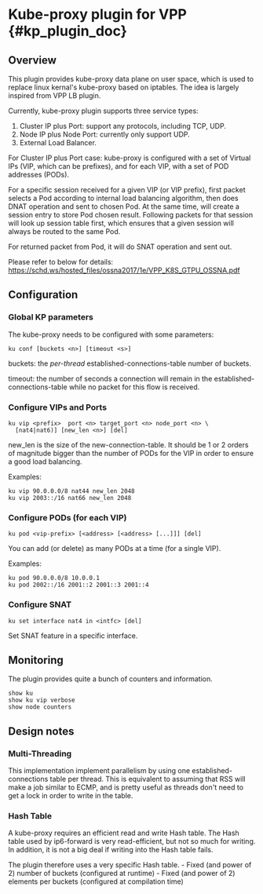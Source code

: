 # Kube-proxy plugin for VPP    {#kp_plugin_doc}

## Overview

This plugin provides kube-proxy data plane on user space,
which is used to replace linux kernal's kube-proxy based on iptables.
The idea is largely inspired from VPP LB plugin.

Currently, kube-proxy plugin supports three service types:
1) Cluster IP plus Port: support any protocols, including TCP, UDP.
2) Node IP plus Node Port: currently only support UDP.
3) External Load Balancer.

For Cluster IP plus Port case:
kube-proxy is configured with a set of Virtual IPs (VIP, which can be
prefixes), and for each VIP, with a set of POD addresses (PODs).

For a specific session received for a given VIP (or VIP prefix), 
first packet selects a Pod according to internal load balancing algorithm, 
then does DNAT operation and sent to chosen Pod.
At the same time, will create a session entry to store Pod chosen result.
Following packets for that session will look up session table first, 
which ensures that a given session will always be routed to the same Pod.

For returned packet from Pod, it will do SNAT operation and sent out.

Please refer to below for details: 
https://schd.ws/hosted_files/ossna2017/1e/VPP_K8S_GTPU_OSSNA.pdf


## Configuration

### Global KP parameters

The kube-proxy needs to be configured with some parameters:

	ku conf [buckets <n>] [timeout <s>]

buckets: the *per-thread* established-connections-table number of buckets.

timeout: the number of seconds a connection will remain in the
         established-connections-table while no packet for this flow
         is received.

### Configure VIPs and Ports

    ku vip <prefix>  port <n> target_port <n> node_port <n> \
      [nat4|nat6)] [new_len <n>] [del]

new_len is the size of the new-connection-table. It should be 1 or 2 orders of
magnitude bigger than the number of PODs for the VIP in order to ensure a good
load balancing.

Examples:

    ku vip 90.0.0.0/8 nat44 new_len 2048
    ku vip 2003::/16 nat66 new_len 2048
    
### Configure PODs (for each VIP)

    ku pod <vip-prefix> [<address> [<address> [...]]] [del]

You can add (or delete) as many PODs at a time (for a single VIP).

Examples:

    ku pod 90.0.0.0/8 10.0.0.1
    ku pod 2002::/16 2001::2 2001::3 2001::4

### Configure SNAT

    ku set interface nat4 in <intfc> [del]

Set SNAT feature in a specific interface.


## Monitoring

The plugin provides quite a bunch of counters and information.

    show ku
    show ku vip verbose
    show node counters


## Design notes

### Multi-Threading

This implementation implement parallelism by using 
one established-connections table per thread. This is equivalent to assuming
that RSS will make a job similar to ECMP, and is pretty useful as threads don't
need to get a lock in order to write in the table.

### Hash Table

A kube-proxy requires an efficient read and write Hash table. The Hash table
used by ip6-forward is very read-efficient, but not so much for writing. In
addition, it is not a big deal if writing into the Hash table fails.

The plugin therefore uses a very specific Hash table.
	- Fixed (and power of 2) number of buckets (configured at runtime)
	- Fixed (and power of 2) elements per buckets (configured at compilation time)


